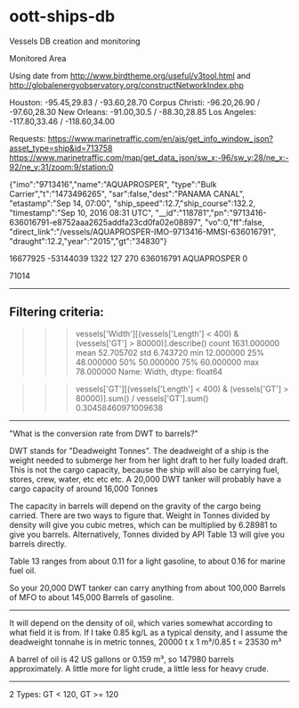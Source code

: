 # oott-ships-db
Vessels DB creation and monitoring

Monitored Area

Using date from http://www.birdtheme.org/useful/v3tool.html
and http://globalenergyobservatory.org/constructNetworkIndex.php

Houston: -95.45,29.83 / -93.60,28.70
Corpus Christi: -96.20,26.90 / -97.60,28.30
New Orleans: -91.00,30.5 / -88.30,28.85
Los Angeles: -117.80,33.46 / -118.60,34.00

Requests:
https://www.marinetraffic.com/en/ais/get_info_window_json?asset_type=ship&id=713758
https://www.marinetraffic.com/map/get_data_json/sw_x:-96/sw_y:28/ne_x:-92/ne_y:31/zoom:9/station:0

{"imo":"9713416","name":"AQUAPROSPER",
"type":"Bulk Carrier","t":"1473496265",
"sar":false,"dest":"PANAMA CANAL",
"etastamp":"Sep 14, 07:00",
"ship_speed":12.7,"ship_course":132.2,
"timestamp":"Sep 10, 2016 08:31 UTC",
"__id":"118781","pn":"9713416-636016791-e8752aaa2625addfa23cd0fa02e08897",
"vo":0,"ff":false,
"direct_link":"\/vessels\/AQUAPROSPER-IMO-9713416-MMSI-636016791",
"draught":12.2,"year":"2015","gt":"34830"}


16677925	-53144039	1322	127	270	636016791	AQUAPROSPER	0

71014

------------------
Filtering criteria:
------------------

>>> vessels['Width'][(vessels['Length'] < 400) & (vessels['GT'] > 80000)].describe()
count    1631.000000
mean       52.705702
std         6.743720
min        12.000000
25%        48.000000
50%        50.000000
75%        60.000000
max        78.000000
Name: Width, dtype: float64

>>> vessels['GT'][(vessels['Length'] < 400) & (vessels['GT'] > 80000)].sum() / vessels['GT'].sum()
0.30458460971009638

-------------------
"What is the conversion rate from DWT to barrels?"

DWT stands for "Deadweight Tonnes". The deadweight of a ship is the weight needed to submerge her from her light draft to her fully loaded draft. This is not the cargo capacity, because the ship will also be carrying fuel, stores, crew, water, etc etc etc. A 20,000 DWT tanker will probably have a cargo capacity of around 16,000 Tonnes

The capacity in barrels will depend on the gravity of the cargo being carried. There are two ways to figure that. Weight in Tonnes divided by density will give you cubic metres, which can be multiplied by 6.28981 to give you barrels. Alternatively, Tonnes divided by API Table 13 will give you barrels directly. 

Table 13 ranges from about 0.11 for a light gasoline, to about 0.16 for marine fuel oil. 

So your 20,000 DWT tanker can carry anything from about 100,000 Barrels of MFO to about 145,000 Barrels of gasoline.

-------------------
It will depend on the density of oil, which varies somewhat according to what field it is from. If I take 0.85 kg/L as a typical density, and I assume the deadweight tonnahe is in metric tonnes, 20000 t x 1 m³/0.85 t = 23530 m³

A barrel of oil is 42 US gallons or 0.159 m³, so 147980 barrels approximately. A little more for light crude, a little less for heavy crude.

-------------------
2 Types: GT < 120, GT >= 120
